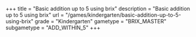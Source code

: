 +++
title = "Basic addition up to 5 using brix"
description = "Basic addition up to 5 using brix"
url = "/games/kindergarten/basic-addition-up-to-5-using-brix"
grade = "Kindergarten"
gametype = "BRIX_MASTER"
subgametype = "ADD_WITHIN_5"
+++